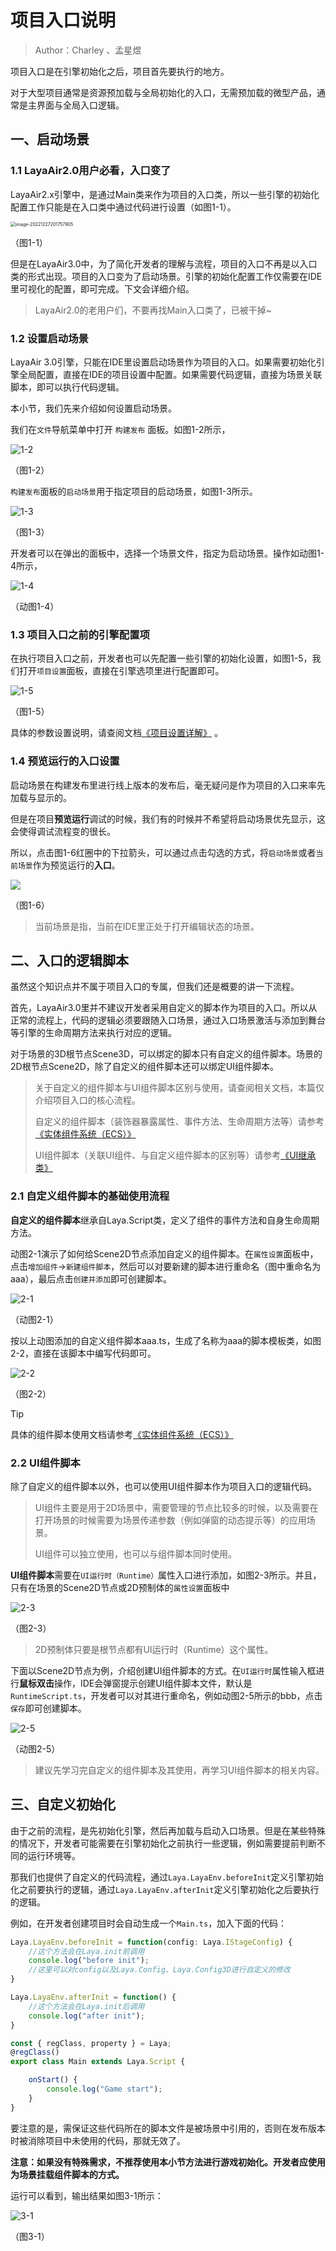 # 项目入口说明

> Author：Charley 、孟星煜
>

项目入口是在引擎初始化之后，项目首先要执行的地方。

对于大型项目通常是资源预加载与全局初始化的入口，无需预加载的微型产品，通常是主界面与全局入口逻辑。

## 一、启动场景

### 1.1 LayaAir2.0用户必看，入口变了

LayaAir2.x引擎中，是通过Main类来作为项目的入口类，所以一些引擎的初始化配置工作只能是在入口类中通过代码进行设置（如图1-1）。

<img src="images/1-1.png" alt="image-20221227201757905" style="zoom:50%;" />

（图1-1）

但是在LayaAir3.0中，为了简化开发者的理解与流程，项目的入口不再是以入口类的形式出现。项目的入口变为了启动场景。引擎的初始化配置工作仅需要在IDE里可视化的配置，即可完成。下文会详细介绍。

> LayaAir2.0的老用户们，不要再找Main入口类了，已被干掉~

### 1.2 设置启动场景

LayaAir 3.0引擎，只能在IDE里设置启动场景作为项目的入口。如果需要初始化引擎全局配置，直接在IDE的项目设置中配置。如果需要代码逻辑，直接为场景关联脚本，即可以执行代码逻辑。

本小节，我们先来介绍如何设置启动场景。

我们在`文件`导航菜单中打开 `构建发布` 面板。如图1-2所示，

 ![1-2](images/1-2.png)

（图1-2）

`构建发布`面板的`启动场景`用于指定项目的启动场景，如图1-3所示。

 ![1-3](images/1-3.png) 

（图1-3） 

开发者可以在弹出的面板中，选择一个场景文件，指定为启动场景。操作如动图1-4所示，

![1-4](images/1-4.gif) 

（动图1-4） 

### 1.3 项目入口之前的引擎配置项 

在执行项目入口之前，开发者也可以先配置一些引擎的初始化设置，如图1-5，我们打开`项目设置`面板，直接在引擎选项里进行配置即可。

![1-5](images/1-5.png) 

（图1-5） 

具体的参数设置说明，请查阅文档[《项目设置详解》](../projectSettings/readme.md) 。

### 1.4 预览运行的入口设置

启动场景在构建发布里进行线上版本的发布后，毫无疑问是作为项目的入口来率先加载与显示的。

但是在项目**预览运行**调试的时候，我们有的时候并不希望将启动场景优先显示，这会使得调试流程变的很长。

所以，点击图1-6红圈中的下拉箭头，可以通过点击勾选的方式，将`启动场景`或者`当前场景`作为预览运行的**入口**。

![](images/1-6.png) 

（图1-6） 

> 当前场景是指，当前在IDE里正处于打开编辑状态的场景。



## 二、入口的逻辑脚本

虽然这个知识点并不属于项目入口的专属，但我们还是概要的讲一下流程。

首先，LayaAir3.0里并不建议开发者采用自定义的脚本作为项目的入口。所以从正常的流程上，代码的逻辑必须要跟随入口场景，通过入口场景激活与添加到舞台等引擎的生命周期方法来执行对应的逻辑。

对于场景的3D根节点Scene3D，可以绑定的脚本只有自定义的组件脚本。场景的2D根节点Scene2D，除了自定义的组件脚本还可以绑定UI组件脚本。

> 关于自定义的组件脚本与UI组件脚本区别与使用，请查阅相关文档，本篇仅介绍项目入口的核心流程。
>
> 自定义的组件脚本（装饰器暴露属性、事件方法、生命周期方法等）请参考[《实体组件系统（ECS）》](../../common/Component/readme.md)
>
> UI组件脚本（关联UI组件、与自定义组件脚本的区别等）请参考[《UI继承类》](../../../IDE/uiEditor/runtime/readme.md)



### 2.1 自定义组件脚本的基础使用流程

**自定义的组件脚本**继承自Laya.Script类，定义了组件的事件方法和自身生命周期方法。

动图2-1演示了如何给Scene2D节点添加自定义的组件脚本。在`属性设置`面板中，点击`增加组件`->`新建组件脚本`，然后可以对要新建的脚本进行重命名（图中重命名为aaa），最后点击`创建并添加`即可创建脚本。

![2-1](images/2-1.gif)

（动图2-1）

 按以上动图添加的自定义组件脚本aaa.ts，生成了名称为aaa的脚本模板类，如图2-2，直接在该脚本中编写代码即可。

![2-2](images/2-2.png) 

（图2-2）

> [!Tip]
>
> 具体的组件脚本使用文档请参考[《实体组件系统（ECS）》](../../common/Component/readme.md)



### 2.2 UI组件脚本

除了自定义的组件脚本以外，也可以使用UI组件脚本作为项目入口的逻辑代码。

> UI组件主要是用于2D场景中，需要管理的节点比较多的时候，以及需要在打开场景的时候需要为场景传递参数（例如弹窗的动态提示等）的应用场景。
>
> UI组件可以独立使用，也可以与组件脚本同时使用。

**UI组件脚本**需要在`UI运行时（Runtime）`属性入口进行添加，如图2-3所示。并且，只有在场景的Scene2D节点或2D预制体的`属性设置`面板中

![2-3](images/2-3.png) 

（图2-3）

> 2D预制体只要是根节点都有UI运行时（Runtime）这个属性。

下面以Scene2D节点为例，介绍创建UI组件脚本的方式。在`UI运行时`属性输入框进行**鼠标双击**操作，IDE会弹窗提示创建UI组件脚本文件，默认是`RuntimeScript.ts`，开发者可以对其进行重命名，例如动图2-5所示的bbb，点击`保存`即可创建脚本。

![2-5](images/2-5.gif)

（动图2-5）

> 建议先学习完自定义的组件脚本及其使用，再学习UI组件脚本的相关内容。



## 三、自定义初始化

由于之前的流程，是先初始化引擎，然后再加载与启动入口场景。但是在某些特殊的情况下，开发者可能需要在引擎初始化之前执行一些逻辑，例如需要提前判断不同的运行环境等。

那我们也提供了自定义的代码流程，通过`Laya.LayaEnv.beforeInit`定义引擎初始化之前要执行的逻辑，通过`Laya.LayaEnv.afterInit`定义引擎初始化之后要执行的逻辑。

例如，在开发者创建项目时会自动生成一个`Main.ts`，加入下面的代码：

```typescript
Laya.LayaEnv.beforeInit = function(config: Laya.IStageConfig) {
    //这个方法会在Laya.init前调用
    console.log("before init");
    //这里可以对config以及Laya.Config、Laya.Config3D进行自定义的修改
}

Laya.LayaEnv.afterInit = function() {
    //这个方法会在Laya.init后调用
    console.log("after init");
}

const { regClass, property } = Laya;
@regClass()
export class Main extends Laya.Script {

    onStart() {
        console.log("Game start");
    }
}
```

要注意的是，需保证这些代码所在的脚本文件是被场景中引用的，否则在发布版本时被消除项目中未使用的代码，那就无效了。

**注意：如果没有特殊需求，不推荐使用本小节方法进行游戏初始化。开发者应使用为场景挂载组件脚本的方式。**

运行可以看到，输出结果如图3-1所示：  

![3-1](images/3-1.png)

（图3-1）

